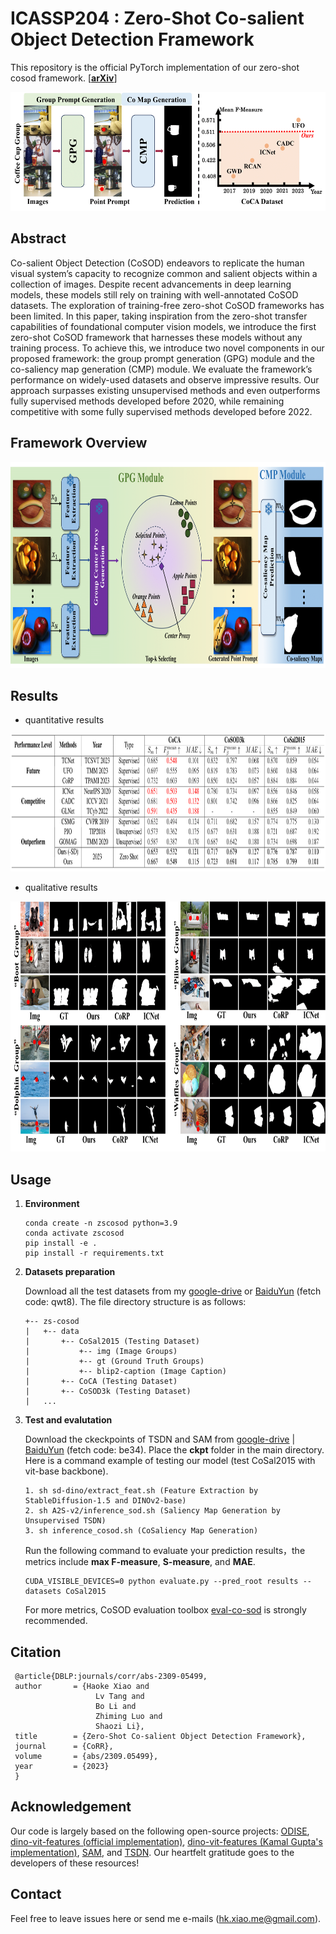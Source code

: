 # **ICASSP204 : Zero-Shot Co-salient Object Detection Framework**

This repository is the official PyTorch implementation of our zero-shot cosod framework. [[**arXiv**](https://arxiv.org/abs/2309.05499)]

<div align=center><img width="550" height="190" src=assets/intro.PNG/></div>

## **Abstract**

Co-salient Object Detection (CoSOD) endeavors to replicate the human visual system’s capacity to recognize common and salient objects within a collection of images. Despite recent advancements in deep learning models, these models still rely on training with well-annotated CoSOD datasets. The exploration of training-free zero-shot CoSOD frameworks has been limited. In this paper, taking inspiration from the zero-shot transfer capabilities of foundational computer vision models, we introduce the first zero-shot CoSOD framework that harnesses these models without any training process. To achieve this, we introduce two novel components in our proposed framework: the group prompt generation (GPG) module and the co-saliency map generation (CMP) module. We evaluate the framework’s performance on widely-used datasets and observe impressive results. Our approach surpasses existing unsupervised methods and even outperforms fully supervised methods developed before 2020, while remaining competitive with some fully supervised methods developed before 2022.

## **Framework Overview**

<div align=center><img width="750" height="330" src=assets/framework.PNG/></div>

## **Results**

<!-- The predicted results of our model trained by COCO9k only is available at [google-drive](https://drive.google.com/file/d/1YWxLQhe26bvFXfXzXIFw19mx69ESs1Lq/view?usp=sharing) | [BaiduYun](https://pan.baidu.com/s/19sDWXHk0D04IlNdeGhdKDw) (fetch code: 7lmh) -->
+ quantitative results
<div align=center><img width="800" height="220" src=./assets/quantitative.PNG/></div>

+ qualitative results
<div align=center><img width="800" height="400" src=./assets/qualitative.PNG/></div>

## **Usage**
1. **Environment**

    ```
   conda create -n zscosod python=3.9
   conda activate zscosod 
   pip install -e .
   pip install -r requirements.txt
    ```

2. **Datasets preparation**

    Download all the test datasets from my [google-drive](https://drive.google.com/file/d/1knhq7KYhaX-fLH7VYrfJhjoKiBnK3KAM/view?usp=drive_link) or [BaiduYun](https://pan.baidu.com/s/19NLkiRQz3BPrUrk7M1dfZw) (fetch code: qwt8). The file directory structure is as follows:
    ```
    +-- zs-cosod
    |   +-- data 
    |       +-- CoSal2015 (Testing Dataset)
    |           +-- img (Image Groups)  
    |           +-- gt (Ground Truth Groups)
    |           +-- blip2-caption (Image Caption)
    |       +-- CoCA (Testing Dataset)  
    |       +-- CoSOD3k (Testing Dataset)   
    |   ... 
    ```
 3. **Test and evalutation**
 
       Download the ckeckpoints of TSDN and SAM from [google-drive](https://drive.google.com/file/d/1YsvhQtqQyfjf-OMsA36uPefc2qAZnHxV/view?usp=drive_link) | [BaiduYun](https://pan.baidu.com/s/1mp8byGsBb3MpFdap-JEIig) (fetch code: be34). Place the **ckpt** folder in the main directory. Here is a command example of testing our model (test CoSal2015 with vit-base backbone).
    ```
    1. sh sd-dino/extract_feat.sh (Feature Extraction by StableDiffusion-1.5 and DINOv2-base)
    2. sh A2S-v2/inference_sod.sh (Saliency Map Generation by Unsupervised TSDN)
    3. sh inference_cosod.sh (CoSaliency Map Generation) 
    ```
    
    Run the following command to evaluate your prediction results，the metrics include **max F-measure**, **S-measure**, and **MAE**.
    
    ```
    CUDA_VISIBLE_DEVICES=0 python evaluate.py --pred_root results --datasets CoSal2015
    ```
    For more metrics, CoSOD evaluation toolbox [eval-co-sod](https://github.com/zzhanghub/eval-co-sod) is strongly recommended.
    
 
 ## Citation
  ```
   @article{DBLP:journals/corr/abs-2309-05499,
   author       = {Haoke Xiao and
                     Lv Tang and
                     Bo Li and
                     Zhiming Luo and
                     Shaozi Li},
   title        = {Zero-Shot Co-salient Object Detection Framework},
   journal      = {CoRR},
   volume       = {abs/2309.05499},
   year         = {2023}
   }
  ```
 
## Acknowledgement

Our code is largely based on the following open-source projects: [ODISE](https://github.com/NVlabs/ODISE), [dino-vit-features (official implementation)](https://github.com/ShirAmir/dino-vit-features), [dino-vit-features (Kamal Gupta's implementation)](https://github.com/kampta/dino-vit-features), [SAM](https://github.com/facebookresearch/segment-anything), and [TSDN](https://github.com/moothes/A2S-v2). Our heartfelt gratitude goes to the developers of these resources!

 ## Contact
   
Feel free to leave issues here or send me e-mails (hk.xiao.me@gmail.com).
